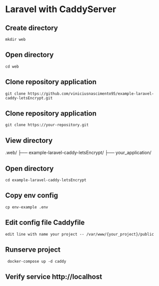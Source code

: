 # Laravel with CaddyServer 

## Create directory 

```shell
mkdir web
```

## Open directory

```shell
cd web
```

## Clone repository application

```shell
git clone https://github.com/viniciusnascimento95/example-laravel-caddy-letsEncrypt.git 
```

## Clone repository application

```shell
git clone https://your-repository.git 
```

## View directory

  .web/
    ├── example-laravel-caddy-letsEncrypt/
    ├── your_application/
    
## Open directory

```shell
cd example-laravel-caddy-letsEncrypt
```

## Copy env config

```shell
cp env-example .env
```

## Edit config file Caddyfile 

```shell
edit line with name your project -- /var/www/{your_project}/public
```

## Runserve project

```shell
 docker-compose up -d caddy
```

## Verify service http://localhost
